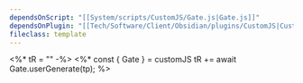 ```yaml
---
dependsOnScript: "[[System/scripts/CustomJS/Gate.js|Gate.js]]"
dependsOnPlugin: "[[Tech/Software/Client/Obsidian/plugins/CustomJS|CustomJS]]"
fileclass: template
---
```

<%* tR = "" -%>
<%* 
 const { Gate } = customJS
 tR += await Gate.userGenerate(tp);
%>